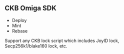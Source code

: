 ## CKB Omiga SDK

- Deploy
- Mint
- Rebase

Support any CKB lock script which includes JoyID lock, Secp256k1/blake160 lock, etc.
